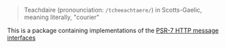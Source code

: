 > Teachdaire (pronounciation: `/tcheeachtaere/`) in Scotts-Gaelic, meaning literally, "courier"

This is a package containing implementations of the
[PSR-7 HTTP message interfaces](https://github.com/php-fig/fig-standards/blob/master/accepted/PSR-7-http-message.md)
